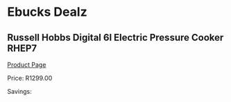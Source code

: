 
# Ebucks Dealz
## Russell Hobbs Digital 6l Electric Pressure Cooker RHEP7
[Product Page](https://www.ebucks.com/web/shop/productSelected.do?prodId=1155326480&catId=1157659933)

Price: R1299.00

Savings: 


	